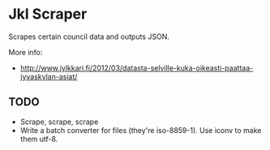 # Jkl Scraper

Scrapes certain council data and outputs JSON.

More info:
* http://www.jylkkari.fi/2012/03/datasta-selville-kuka-oikeasti-paattaa-jyvaskylan-asiat/

## TODO

* Scrape, scrape, scrape
* Write a batch converter for files (they're iso-8859-1). Use iconv to make them utf-8.

